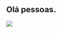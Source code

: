 ## Olá pessoas.

<img src="https://64.media.tumblr.com/db692247a914b491ae6da6735763d8ad/tumblr_pc16rs8Uyz1xzrah9o4_500.gif" />
